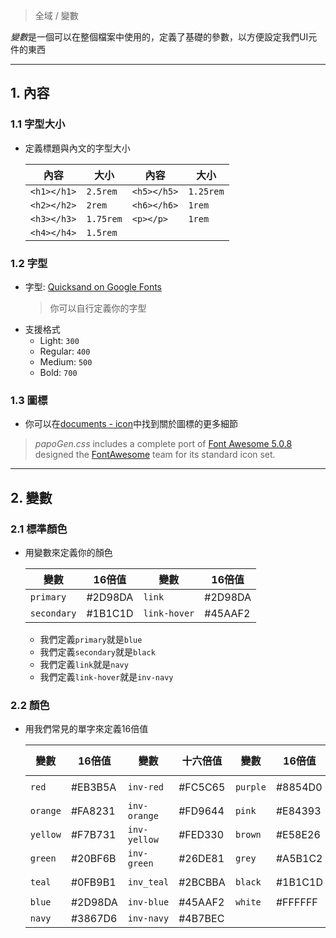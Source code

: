 > 全域 / 變數

*變數*是一個可以在整個檔案中使用的，定義了基礎的參數，以方便設定我們UI元件的東西

---
## 1. 內容

### 1.1 字型大小

* 定義標題與內文的字型大小

    | 內容 | 大小 | 內容 | 大小 |
    |---|---|---|---|
    | `<h1></h1>` | `2.5rem` | `<h5></h5>` | `1.25rem` |
    | `<h2></h2>` | `2rem` | `<h6></h6>` | `1rem` |
    | `<h3></h3>` | `1.75rem` | `<p></p>` | `1rem` |
    | `<h4></h4>` | `1.5rem` | | |

### 1.2 字型

* 字型: [Quicksand on Google Fonts](https://fonts.google.com/specimen/Quicksand)
    > 你可以自行定義你的字型
* 支援格式
    * Light: `300`
    * Regular: `400`
    * Medium: `500`
    * Bold: `700`

### 1.3 圖標

* 你可以在[documents - icon](https://github.com/toolbuddy/papoGen.css/wiki/Icon)中找到關於圖標的更多細節

> *papoGen.css* includes a complete port of [Font Awesome 5.0.8](https://fontawesome.com) designed the [FontAwesome](https://twitter.com/fontawesome) team for its standard icon set.

---
## 2. 變數

### 2.1 標準顏色

* 用變數來定義你的顏色

    | 變數 | 16倍值 | 變數 | 16倍值 |
    |---|---|---|---|
    | `primary` | #2D98DA | `link` | #2D98DA |
    | `secondary` | #1B1C1D | `link-hover` | #45AAF2 |

    * 我們定義`primary`就是`blue`
    * 我們定義`secondary`就是`black`
    * 我們定義`link`就是`navy`
    * 我們定義`link-hover`就是`inv-navy`

### 2.2 顏色

* 用我們常見的單字來定義16倍值

    | 變數 | 16倍值 | 變數 | 十六倍值 | 變數 | 16倍值 | Variable | Hex values |
    |---|---|---|---|---|---|---|---|
    | `red` | #EB3B5A | `inv-red` | #FC5C65 | `purple` | #8854D0 | `inv-purple` | #A55EEA |
    | `orange` | #FA8231 | `inv-orange` | #FD9644 | `pink` | #E84393 | `inv-pink` | #FD79A8 |
    | `yellow` | #F7B731 | `inv-yellow` | #FED330 | `brown` | #E58E26 | `inv-brown` | #FA983A |
    | `green` | #20BF6B | `inv-green` | #26DE81 | `grey` | #A5B1C2 | `inv-grey` | #D1D8E0 |
    | `teal` | #0FB9B1 | `inv_teal` | #2BCBBA | `black` | #1B1C1D | `inv-black` | #545454 |
    | `blue` | #2D98DA | `inv-blue` | #45AAF2 | `white` | #FFFFFF | | |
    | `navy` | #3867D6 | `inv-navy` | #4B7BEC | | | | |
